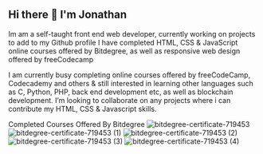 ## Hi there 👋 I'm Jonathan 

Im am a self-taught front end web developer, currently working on projects to add to my Github profile
I have completed HTML, CSS & JavaScript online courses offered by Bitdegree, as well as responsive web design offered by freeCodecamp

I am currently busy completing online courses offered by freeCodeCamp, Codecademy and others & still interested in learning other languages such as C, Python, PHP, back end development etc, as well as blockchain development.
I’m looking to collaborate on any projects where i can contribute my HTML, CSS & Javascript skills.

Completed Courses Offered By Bitdegree
![bitdegree-certificate-719453](https://github.com/user-attachments/assets/be514097-5b73-4f73-9cfd-6fe565a87d61)
![bitdegree-certificate-719453 (1)](https://github.com/user-attachments/assets/641b9e92-c5eb-4a91-b3d1-fbfd4e622231)
![bitdegree-certificate-719453 (2)](https://github.com/user-attachments/assets/bc45719d-3444-41c6-bba1-e30f079d1739)
![bitdegree-certificate-719453 (3)](https://github.com/user-attachments/assets/771d59b9-a1e5-432b-a1d7-e2e54699d87e)
![bitdegree-certificate-719453 (4)](https://github.com/user-attachments/assets/aae7c9a7-a0ef-4f8e-8621-92cc54d5934f)


